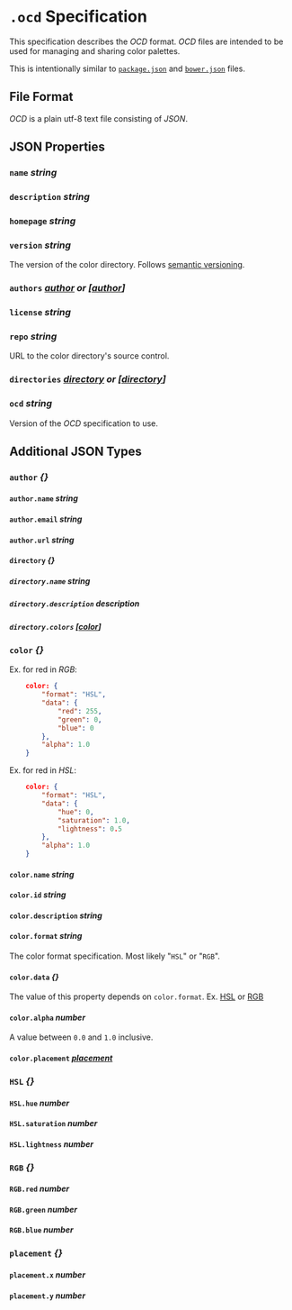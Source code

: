 # `.ocd` Specification

This specification describes the *OCD* format. *OCD* files are intended to be used for managing and sharing color palettes.

This is intentionally similar to [`package.json`](https://docs.npmjs.com/files/package.json) and [`bower.json`](https://github.com/bower/bower.json-spec) files.

## File Format

*OCD* is a plain utf-8 text file consisting of *JSON*.

## JSON Properties

### `name` *string*

### `description` *string*

### `homepage` *string*

### `version` *string*

The version of the color directory. Follows [semantic versioning](http://semver.org/).

### `authors` *[author](#author) or [[author](#author)]*

### `license` *string*

### `repo` *string*

URL to the color directory's source control.

### `directories` *[directory](#directory) or [[directory](#directory)]*

### `ocd` *string*

Version of the *OCD* specification to use.

## Additional JSON Types

### `author` *{}*

#### `author.name` *string*

#### `author.email` *string*

#### `author.url` *string*

#### `directory` *{}*

##### `directory.name` *string*

##### `directory.description` *description*

##### `directory.colors` *[[color](#color)]*

### `color` *{}*

Ex. for red in *RGB*:
```JSON
	color: {
		"format": "HSL",
		"data": {
			"red": 255,
			"green": 0,
			"blue": 0
		},
		"alpha": 1.0
	}
```

Ex. for red in *HSL*:
```JSON
	color: {
		"format": "HSL",
		"data": {
			"hue": 0,
			"saturation": 1.0,
			"lightness": 0.5
		},
		"alpha": 1.0
	}
```

#### `color.name` *string*

#### `color.id` *string*

#### `color.description` *string*

#### `color.format` *string*

The color format specification. Most likely "`HSL`" or "`RGB`".

#### `color.data` *{}*

The value of this property depends on `color.format`.
Ex. [HSL](#HSL) or [RGB](#RGB)

#### `color.alpha` *number*

A value between `0.0` and `1.0` inclusive.

#### `color.placement` *[placement](#placement)*

### `HSL` *{}*

#### `HSL.hue` *number*

#### `HSL.saturation` *number*

#### `HSL.lightness` *number*

### `RGB` *{}*

#### `RGB.red` *number*

#### `RGB.green` *number*

#### `RGB.blue` *number*

### `placement` *{}*

#### `placement.x` *number*

#### `placement.y` *number*
